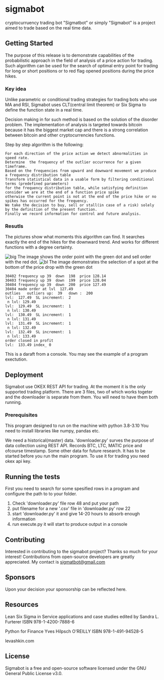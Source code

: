 # sigmabot
cryptocurruency trading bot 
"Sigmatbot" or simply "Sigmabot" is a project aimed to trade based on the real time data.

## Getting Started

The purpose of this release is to demonstrate capabilities of the probabilistic approach 
in the field of analysis of a price action for trading.
Such algorithm can be used for the search of optimal entry point for trading for long or short positions or to red flag
opened positions during the price hikes.

### Key idea
Unlike parametric or conditional trading strategies for trading bots who use MA and RSI,
Sigmabot uses CLT(central limit theorem) or Six Sigma to define the function state in a real time.

Decision making in for such method is based on the solution of the disorder problem. 
The implementation of analysis  is targeted towards bitcoin because it has the biggest market cap and
there is a strong correlation between bitcoin and other cryptocurrencies functions.

Step by step algorithm is the following:
```
For each direction of the price action we detect abnormalities in speed rate.
Determine  the frequency of the outlier occurrence for a given timeframe.
Based on the frequencies from upward and downward movement we produce a frequency distribution table
Transform statistical data in a usable form by filtering conditional terms (predefined parameters) 
for the frequency distribution table, while satisfying definition consider we are at the end of a function price spike
otherwise the current point is not at the end of the price hike or no spikes has occurred for the frequency. 
We take the decision to buy, sell or stall(in case of a risk) solely by the definition of the present function.
Finally we record information for control and future analysis.
```

### Resutls
The pictures show what moments this algorithm can find. 
It searches exactly the end of the hikes for the downward trend. 
And works for different functions with a degree certainty. 

![big](https://user-images.githubusercontent.com/105378638/168127133-fec516ea-b691-4beb-8142-cd307b6b8d50.png)
The image shows the order point with the green dot and sell order with the red dot.
![bl](https://user-images.githubusercontent.com/105378638/168131764-a6e3222a-00bc-40c1-ab82-14925a027455.png)
The image demonstrates the selection of a spot at the bottom of the price drop with the green dot


```
30402 frequency up 39  down  198  price 128.14
30403 frequency up 39  down  199  price 128.04
30404 frequency up 39  down  200  price 127.49
30404 made order at lvl  127.49
outlies   outliers up:  39   down :  200
lvl:  127.49  SL increment:  2
 n lvl: 129.49
lvl:  129.49  SL increment:  1
 n lvl: 130.49
lvl:  130.49  SL increment:  1
 n lvl: 131.49
lvl:  131.49  SL increment:  1
 n lvl: 132.49
lvl:  132.49  SL increment:  1
 n lvl: 133.49
order closed in profit
lvl:  133.49 index_ 0
```
This is a daraft from a console. You may see the example of a program exectution.

## Deployment
Sigmabot use OKEX REST API for trading. At the moment it is the only supported trading platform. 
There are 3 files, two of which works togeter and the downloader is separate from them.
You will need to have them both running. 
### Prerequisites
This program designed to run on the machine with python 3.8-3.10
You need to install libraries like numpy, pandas etc.

We need a historical(master) data. 'downloader.py' surves the purpose of data collection using REST API.
Records BTC, LTC, MATIC price and ofcourse timestamp. Some other data for future research.
It has to be started before you run the main program.
To use it for trading you need okex api key.

## Running the tests
First you need to search for some spesified rows in a program and configure 
the path to to your folder.
1) Check 'downloader.py'  file row 48 and put your path
2) put filename for a new '.csv' file in 'downloader.py' row 22
3) start  'downloader.py' it and give 14-20 hours to absorb enough information
4) run execute.py it will start to produce output in a console

## Contributing
Interested in contributing to the sigmabot project? Thanks so much for your interest! 
Contributions from open-source developers are greatly appreciated. My contact is sigmatbot@gmail.com

## Sponsors
Upon your decision your sponsorship can be reflected here.

## Resources
Lean Six Sigma in Service applications and case studies edited by Sandra L. Furterer ISBN 978-1-4200-7888-6

Python for Finance Yves Hilpsch O'REILLY ISBN 978-1-491-94528-5

levashkin.com

## License
Sigmabot is a free and open-source software licensed under the GNU General Public License v3.0. 

